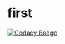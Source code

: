 # first

[![Codacy Badge](https://api.codacy.com/project/badge/Grade/b92e2d85a8c947669dd98271107d747a)](https://app.codacy.com/manual/Kaushal-verma/first?utm_source=github.com&utm_medium=referral&utm_content=Kaushal-verma/first&utm_campaign=Badge_Grade_Dashboard)